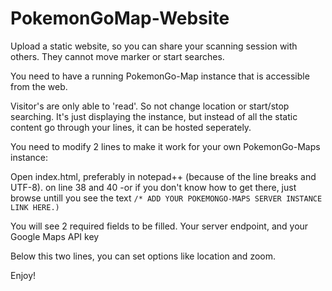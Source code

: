 # PokemonGoMap-Website
Upload a static website, so you can share your scanning session with others. They cannot move marker or start searches.

You need to have a running PokemonGo-Map instance that is accessible from the web.

Visitor's are only able to 'read'. So not change location or start/stop searching. It's just displaying the instance, but instead of all the static content go through your lines, it can be hosted seperately.

You need to modify 2 lines to make it work for your own PokemonGo-Maps instance:

Open index.html, preferably in notepad++ (because of the line breaks and  UTF-8).
on line 38 and 40  -or if you don't know how to get there, just browse untill you see the text `/* ADD YOUR POKEMONGO-MAPS SERVER INSTANCE LINK HERE.)`

You will see 2 required fields to be filled. Your server endpoint, and your Google Maps API key 

Below this two lines, you can set options like location and zoom.

Enjoy!

